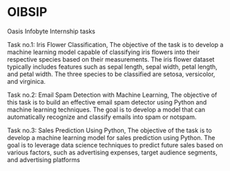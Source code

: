 # OIBSIP
Oasis Infobyte  Internship tasks

Task no.1: Iris Flower Classification,
  The objective of the task is to develop a machine learning model capable of classifying iris flowers into their respective species based on their measurements. The iris flower dataset typically includes features such as sepal length, sepal width, petal length, and petal width. The three species to be classified are setosa, versicolor, and virginica.

Task no.2: Email Spam Detection with Machine Learning,
   The objective of this task is to build an effective email spam detector using Python and machine learning techniques. The goal is to develop a model that can automatically recognize and classify emails into spam or notspam.

Task no.3: Sales Prediction Using Python,
  The objective of the task is to develop a machine learning model for sales prediction using Python. The goal is to leverage data science techniques to predict future sales based on various factors, such as advertising expenses, target audience segments, and advertising platforms
  

